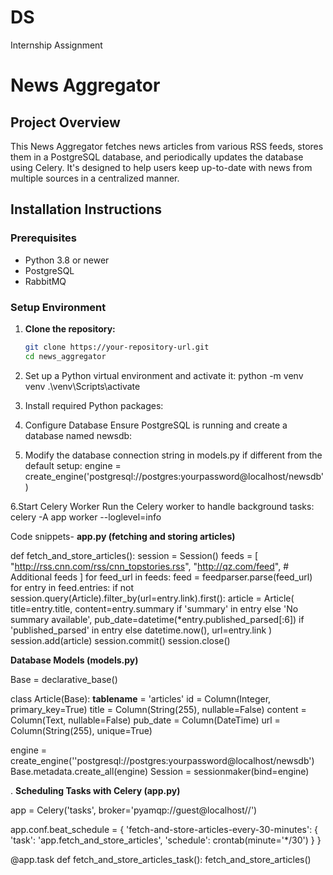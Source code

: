 # DS
Internship Assignment
# News Aggregator

## Project Overview
This News Aggregator fetches news articles from various RSS feeds, stores them in a PostgreSQL database, and periodically updates the database using Celery. It's designed to help users keep up-to-date with news from multiple sources in a centralized manner.

## Installation Instructions

### Prerequisites
- Python 3.8 or newer
- PostgreSQL
- RabbitMQ

### Setup Environment
1. **Clone the repository:**
   ```bash
   git clone https://your-repository-url.git
   cd news_aggregator

2. Set up a Python virtual environment and activate it:
  python -m venv venv
  .\venv\Scripts\activate

3. Install required Python packages:

4. Configure Database
Ensure PostgreSQL is running and create a database named newsdb:

5. Modify the database connection string in models.py if different from the default setup:
  engine = create_engine('postgresql://postgres:yourpassword@localhost/newsdb')

6.Start Celery Worker
Run the Celery worker to handle background tasks:
  celery -A app worker --loglevel=info


Code snippets- 
**app.py (fetching and storing articles)**

def fetch_and_store_articles():
    session = Session()
    feeds = [
        "http://rss.cnn.com/rss/cnn_topstories.rss",
        "http://qz.com/feed",
        # Additional feeds
    ]
    for feed_url in feeds:
        feed = feedparser.parse(feed_url)
        for entry in feed.entries:
            if not session.query(Article).filter_by(url=entry.link).first():
                article = Article(
                    title=entry.title,
                    content=entry.summary if 'summary' in entry else 'No summary available',
                    pub_date=datetime(*entry.published_parsed[:6]) if 'published_parsed' in entry else datetime.now(),
                    url=entry.link
                )
                session.add(article)
    session.commit()
    session.close()


   **Database Models (models.py)**

   Base = declarative_base()

class Article(Base):
    __tablename__ = 'articles'
    id = Column(Integer, primary_key=True)
    title = Column(String(255), nullable=False)
    content = Column(Text, nullable=False)
    pub_date = Column(DateTime)
    url = Column(String(255), unique=True)

engine = create_engine(''postgresql://postgres:yourpassword@localhost/newsdb')
Base.metadata.create_all(engine)
Session = sessionmaker(bind=engine)


. **Scheduling Tasks with Celery (app.py)**

app = Celery('tasks', broker='pyamqp://guest@localhost//')

app.conf.beat_schedule = {
    'fetch-and-store-articles-every-30-minutes': {
        'task': 'app.fetch_and_store_articles',
        'schedule': crontab(minute='*/30')
    }
}

@app.task
def fetch_and_store_articles_task():
    fetch_and_store_articles()
